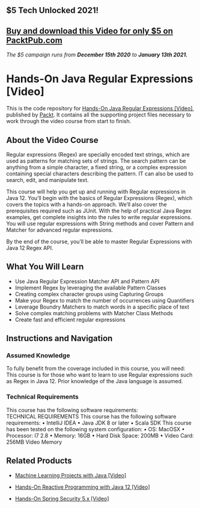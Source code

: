 ## $5 Tech Unlocked 2021!
[Buy and download this Video for only $5 on PacktPub.com](https://www.packtpub.com/product/hands-on-java-regular-expressions-video/9781838555900)
-----
*The $5 campaign         runs from __December 15th 2020__ to __January 13th 2021.__*

# Hands-On Java Regular Expressions [Video]
This is the code repository for [Hands-On Java Regular Expressions [Video]](https://www.packtpub.com/application-development/hands-java-regular-expressions-video?utm_source=github&utm_medium=repository&utm_campaign=9781838555900), published by [Packt](https://www.packtpub.com/?utm_source=github). It contains all the supporting project files necessary to work through the video course from start to finish.
## About the Video Course
Regular expressions (Regex) are specially encoded text strings, which are used as patterns for matching sets of strings. The search pattern can be anything from a simple character, a fixed string, or a complex expression containing special characters describing the pattern. IT can also be used to search, edit, and manipulate text.

This course will help you get up and running with Regular expressions in Java 12. You’ll begin with the basics of Regular Expressions (Regex), which covers the topics with a hands-on approach. We’ll also cover the prerequisites required such as JUnit. With the help of practical Java Regex examples, get complete insights into the rules to write regular expressions. You will use regular expressions with String methods and cover Pattern and Matcher for advanced regular expressions.

By the end of the course, you’ll be able to master Regular Expressions with Java 12 Regex API.

<H2>What You Will Learn</H2>
<DIV class=book-info-will-learn-text>
<UL>
<LI><SPAN id=what_you_will_learn_c class=sugar_field>Use Java Regular Expression Matcher API and Pattern API<BR></SPAN>
<LI><SPAN id=what_you_will_learn_c class=sugar_field>Implement Regex by leveraging the available Pattern Classes<BR></SPAN>
<LI><SPAN id=what_you_will_learn_c class=sugar_field>Creating complex character groups using Capturing Groups<BR></SPAN>
<LI><SPAN id=what_you_will_learn_c class=sugar_field>Make your Regex to match the number of occurrences using Quantifiers<BR></SPAN>
<LI><SPAN id=what_you_will_learn_c class=sugar_field>Leverage Boundry Matchers to match words in a specific place of text<BR></SPAN>
<LI><SPAN id=what_you_will_learn_c class=sugar_field>Solve complex matching problems with Matcher Class Methods<BR></SPAN>
<LI><SPAN id=what_you_will_learn_c class=sugar_field>Create fast and efficient regular expressions</SPAN> </LI></UL></DIV>

## Instructions and Navigation
### Assumed Knowledge
To fully benefit from the coverage included in this course, you will need:<br/>
This course is for those who want to learn to use Regular expressions such as Regex in Java 12. Prior knowledge of the Java language is assumed.
### Technical Requirements
This course has the following software requirements:<br/>
TECHNICAL REQUIREMENTS
This course has the following software requirements:
	•	IntelliJ IDEA
	•	Java JDK 8 or later
	•	Scala SDK
This course has been tested on the following system configuration:
	•	OS: MacOSX 
	•	Processor: I7 2.8
	•	Memory: 16GB
	•	Hard Disk Space: 200MB
	•	Video Card: 256MB Video Memory



## Related Products
* [Machine Learning Projects with Java [Video]](https://www.packtpub.com/big-data-and-business-intelligence/machine-learning-projects-java-video?utm_source=github&utm_medium=repository&utm_campaign=9781789612455)

* [Hands-On Reactive Programming with Java 12 [Video]](https://www.packtpub.com/application-development/hands-reactive-programming-java-12-video?utm_source=github&utm_medium=repository&utm_campaign=9781789808773)

* [Hands-On Spring Security 5.x [Video]](https://www.packtpub.com/application-development/hands-spring-security-5x-video?utm_source=github&utm_medium=repository&utm_campaign=9781789802931)

